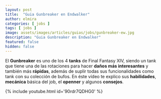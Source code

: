 ```yaml
---
layout: post
title:  "Guia Gunbreaker en Endwalker"
author: elmira
categories: [ jobs ]
tags: [ jobs ]
image: assets/images/articles/guias/jobs/gunbreaker-ew.jpg
description: "Guia Gunbreaker en Endwalker"
featured: false
hidden: false
---
```


El **Gunbreaker** es uno de los 4 **tanks** de Final Fantasy XIV, siendo un tank que tiene una de las rotaciones para hacer **daños más interesantes** y también más **rápidas**, además de suplir todas sus funcionalidades como tank con su colección de bufos. En éste vídeo te explico sus **habilidades**, **mecánica** básica del job, el **openner** y algunos **consejos**.

{% include youtube.html id='90rdr7QDHG0' %}